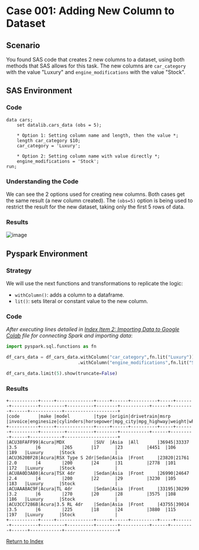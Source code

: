 # Case 001: Adding New Column to Dataset
## Scenario
You found SAS code that creates 2 new columns to a dataset, using both methods that SAS allows for this task. The new columns are `car_category` with the value "Luxury" and `engine_modifications` with the value "Stock".

## SAS Environment
### Code
```sas
data cars;
    set datalib.cars_data (obs = 5);
    
    * Option 1: Setting column name and length, then the value *;
    length car_category $10;
    car_category = 'Luxury';
    
    * Option 2: Setting column name with value directly *;
    engine_modifications = 'Stock';
run;
```

### Understanding the Code
We can see the 2 options used for creating new columns. Both cases get the same result (a new column created). The `(obs=5)` option is being used to restrict the result for the new dataset, taking only the first 5 rows of data.

### Results
![image](https://github.com/apalominor/sas-migration-guide/assets/126201348/7031a132-505f-4133-99e3-5356a4568b84)

## Pyspark Environment
### Strategy
We will use the next functions and transformations to replicate the logic:
- `withColumn()`: adds a column to a dataframe.
- `lit()`: sets literal or constant value to the new column.

### Code
_After executing lines detailed in [Index Item 2: Importing Data to Google Colab](https://github.com/apalominor/sas-migration-guide/blob/main/contents/importing-to-colab.md) file for connecting Spark and importing data_:
```python
import pyspark.sql.functions as fn

df_cars_data = df_cars_data.withColumn("car_category",fn.lit("Luxury"))\
                           .withColumn("engine_modifications",fn.lit("Stock"))

df_cars_data.limit(5).show(truncate=False)
```

### Results
```
+-----------+-----+--------------+-----+------+----------+-----+-------+----------+---------+----------+--------+-----------+------+---------+------+------------+--------------------+
|code       |make |model         |type |origin|drivetrain|msrp |invoice|enginesize|cylinders|horsepower|mpg_city|mpg_highway|weight|wheelbase|length|car_category|engine_modifications|
+-----------+-----+--------------+-----+------+----------+-----+-------+----------+---------+----------+--------+-----------+------+---------+------+------------+--------------------+
|ACU38FAFF99|Acura|MDX           |SUV  |Asia  |All       |36945|33337  |3.5       |6        |265       |17      |23         |4451  |106      |189   |Luxury      |Stock               |
|ACU3620BF28|Acura|RSX Type S 2dr|Sedan|Asia  |Front     |23820|21761  |2.0       |4        |200       |24      |31         |2778  |101      |172   |Luxury      |Stock               |
|ACU8A0D3A80|Acura|TSX 4dr       |Sedan|Asia  |Front     |26990|24647  |2.4       |4        |200       |22      |29         |3230  |105      |183   |Luxury      |Stock               |
|ACUAAA8AC9F|Acura|TL 4dr        |Sedan|Asia  |Front     |33195|30299  |3.2       |6        |270       |20      |28         |3575  |108      |186   |Luxury      |Stock               |
|ACU3CC7286B|Acura|3.5 RL 4dr    |Sedan|Asia  |Front     |43755|39014  |3.5       |6        |225       |18      |24         |3880  |115      |197   |Luxury      |Stock               |
+-----------+-----+--------------+-----+------+----------+-----+-------+----------+---------+----------+--------+-----------+------+---------+------+------------+--------------------+
```

[Return to Index](https://github.com/apalominor/sas-migration-guide#index-of-contents)
